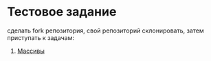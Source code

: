 # Тестовое задание

сделать fork репозитория, свой репозиторий склонировать, затем приступать к задачам:
1. [Массивы](/3.arrays)
